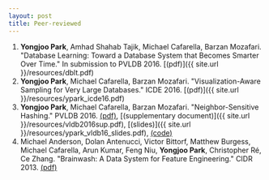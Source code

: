 ```yaml
---
layout: post
title: Peer-reviewed
---
```


1. **Yongjoo Park**, Amhad Shahab Tajik, Michael Cafarella, Barzan Mozafari.  "Database Learning: Toward a Database System that Becomes Smarter Over Time." In submission to PVLDB 2016.
   [(pdf)]({{ site.url }}/resources/dblt.pdf)
1. **Yongjoo Park**, Michael Cafarella, Barzan Mozafari. "Visualization-Aware Sampling for Very Large Databases." ICDE 2016.
   [(pdf)]({{ site.url }}/resources/ypark_icde16.pdf)
1. **Yongjoo Park**, Michael Cafarella, Barzan Mozafari. "Neighbor-Sensitive Hashing." PVLDB 2016.
   [(pdf)](http://www.vldb.org/pvldb/vol9/p144-park.pdf), [(supplementary
   document)]({{ site.url }}/resources/vldb2016sup.pdf),
   [(slides)]({{ site.url }}/resources/ypark_vldb16_slides.pdf),
   [(code)](https://github.com/pyongjoo/nsh)
1. Michael Anderson, Dolan Antenucci, Victor Bittorf, Matthew Burgess, Michael
   Cafarella, Arun Kumar, Feng Niu, **Yongjoo Park**, Christopher Ré, Ce Zhang.
   "Brainwash: A Data System for Feature Engineering." CIDR 2013.
   [(pdf)](http://web.eecs.umich.edu/~michjc/papers/mythical_man.pdf)

